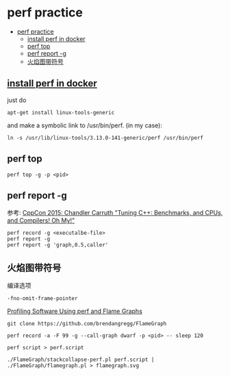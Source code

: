 # perf practice

- [perf practice](#perf-practice)
  - [install perf in docker](#install-perf-in-docker)
  - [perf top](#perf-top)
  - [perf report -g](#perf-report--g)
  - [火焰图带符号](#火焰图带符号)

## [install perf in docker](https://stackoverflow.com/a/48672750)

just do

    apt-get install linux-tools-generic

and make a symbolic link to /usr/bin/perf. (in my case):

    ln -s /usr/lib/linux-tools/3.13.0-141-generic/perf /usr/bin/perf

## perf top

    perf top -g -p <pid>

## perf report -g

参考: [CppCon 2015: Chandler Carruth "Tuning C++: Benchmarks, and CPUs, and Compilers! Oh My!"](https://www.youtube.com/watch?v=nXaxk27zwlk)

    perf record -g <executalbe-file>
    perf report -g
    perf report -g 'graph,0.5,caller'

## 火焰图带符号

编译选项

    -fno-omit-frame-pointer

[Profiling Software Using perf and Flame Graphs](https://www.percona.com/blog/2019/11/20/profiling-software-using-perf-and-flame-graphs/)

    git clone https://github.com/brendangregg/FlameGraph

    perf record -a -F 99 -g --call-graph dwarf -p <pid> -- sleep 120

    perf script > perf.script

    ./FlameGraph/stackcollapse-perf.pl perf.script | ./FlameGraph/flamegraph.pl > flamegraph.svg

